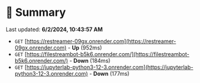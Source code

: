 # 📖 Summary
Last updated: **6/2/2024, 10:43:57 AM**

- `GET` [https://restreamer-09gx.onrender.com](https://restreamer-09gx.onrender.com) - **Up** (952ms)
- `GET` [https://filestreambot-b5k6.onrender.com/](https://filestreambot-b5k6.onrender.com/) - **Down** (184ms)
- `GET` [https://jupyterlab-python3-12-3.onrender.com](https://jupyterlab-python3-12-3.onrender.com) - **Down** (177ms)
